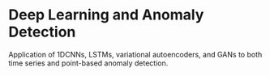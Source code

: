 # Deep Learning and Anomaly Detection
Application of 1DCNNs, LSTMs, variational autoencoders, and GANs to both time series and point-based anomaly detection.
